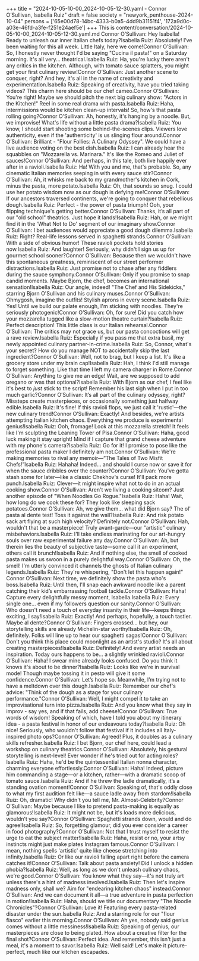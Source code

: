+++
title = "2024-10-05-10-00_2024-10-05-12-30.yaml - Connor O’Sullivan, Isabella Ruiz"
draft = false
society = "newyork_penthouse-2024-10-04"
persons = ['65e00d78-14bc-4333-b0a5-4dd9b31151f4', '172a9d0c-a03e-46fd-a3fe-f251e24aef5e']
+++
This is content/conversation/2024-10-05-10-00_2024-10-05-12-30.yaml.md
Connor O’Sullivan: Hey Isabella! Ready to unleash our inner Italian chefs today?Isabella Ruiz: Absolutely! I’ve been waiting for this all week. Little Italy, here we come!Connor O’Sullivan: So, I honestly never thought I'd be saying "Cucina il pasta!" on a Saturday morning. It's all very... theatrical.Isabella Ruiz: Ha, you're lucky there aren't any critics in the kitchen. Although, with tomato sauce splatters, you might get your first culinary review!Connor O’Sullivan: Just another scene to conquer, right? And hey, it's all in the name of creativity and experimentation.Isabella Ruiz: Speaking of creativity, have you tried taking videos? This charm here should be our chef cameo.Connor O’Sullivan: You're right! Maybe we should pitch the next big culinary show: "Actors in the Kitchen!" Reel in some real drama with pasta.Isabella Ruiz: Haha, intermissions would be kitchen clean-up intervals! So, how's that pasta rolling going?Connor O’Sullivan: Ah, honestly, it's hanging by a noodle. But, we improvise! What's life without a little pasta drama?Isabella Ruiz: You know, I should start shooting some behind-the-scenes clips. Viewers love authenticity, even if the 'authenticity' is us slinging flour around.Connor O’Sullivan: Brilliant - "Flour Follies: A Culinary Odyssey". We could have a live audience voting on the best dish.Isabella Ruiz: I can already hear the squabbles on "Mozzarella vs. Marinara." It's like the Romeo and Juliet of sauces!Connor O’Sullivan: And perhaps, in this tale, both live happily ever after in a ravioli.Isabella Ruiz: Ha! With you and me, that's probable. So, any cinematic Italian memories seeping in with every sauce stir?Connor O’Sullivan: Ah, it whisks me back to my grandmother's kitchen in Cork, minus the pasta, more potato.Isabella Ruiz: Oh, that sounds so snug. I could use her potato wisdom now as our dough is defying me!Connor O’Sullivan: If our ancestors traversed continents, we're going to conquer that rebellious dough.Isabella Ruiz: Perfect - the power of pasta triumph! Ooh, your flipping technique's getting better.Connor O’Sullivan: Thanks, it’s all part of our "old school" theatrics. Just hope it lands!Isabella Ruiz: Hah, or we might find it in the 'What Not to Do' segment of our imaginary show.Connor O’Sullivan: I bet audiences would appreciate a good dough dilemma.Isabella Ruiz: Right? Real-life lessons served in spaghetti strands.Connor O’Sullivan: With a side of obvious humor! These ravioli pockets hold stories now.Isabella Ruiz: And laughter! Seriously, why didn't I sign us up for gourmet school sooner?Connor O’Sullivan: Because then we wouldn't have this spontaneous greatness, reminiscent of our street performer distractions.Isabella Ruiz: Just promise not to chase after any fiddlers during the sauce symphony.Connor O’Sullivan: Only if you promise to snap candid moments. Maybe Bjorn, the chef, becomes an international sensation!Isabella Ruiz: Our angle, indeed! "The Chef and His Sidekicks," starring Bjorn O'Sullivan and his culinary muses.Connor O’Sullivan: Ohmygosh, imagine the outfits! Stylish aprons in every scene.Isabella Ruiz: Yes! Until we build our palate enough, I'm sticking with noodles. They're seriously photogenic!Connor O’Sullivan: Oh, for sure! Did you catch how your mozzarella tugged like a slow-motion theatre curtain?Isabella Ruiz: Perfect description! This little class is our Italian rehearsal.Connor O’Sullivan: The critics may not grace us, but our pasta concoctions will get a rave review.Isabella Ruiz: Especially if you pass me that extra basil, my newly appointed culinary partner-in-crime.Isabella Ruiz: So, Connor, what's your secret? How do you manage NOT to accidentally skip the last ingredient?Connor O’Sullivan: Well, not to brag, but I keep a list. It's like a grocery store under my brain cap!Isabella Ruiz: Hah, I think I'd still manage to forget something. Like that time I left my camera charger in Rome.Connor O’Sullivan: Anything to give me an edge! Wait, are we supposed to add oregano or was that optional?Isabella Ruiz: With Bjorn as our chef, I feel like it's best to *just* stick to the script! Remember his last sigh when I put in too much garlic?Connor O’Sullivan: It’s all part of the culinary odyssey, right? Missteps create masterpieces, or occasionally something just halfway edible.Isabella Ruiz: It's fine! If this ravioli flops, we just call it 'rustic'—the new culinary trend!Connor O’Sullivan: Exactly! And besides, we're artists attempting Italian kitchen chaos. Everything we produce is experimental genius!Isabella Ruiz: Ooh, fromage! Look at this mozzarella stretch! It feels like I'm sculpting the Leaning Tower of Pisa.Connor O’Sullivan: Haha, good luck making it stay upright! Mind if I capture that grand cheese adventure with my phone's camera?Isabella Ruiz: Go for it! I promise to pose like the professional pasta maker I definitely am not.Connor O’Sullivan: We're making memories to rival any memoir—“The Tales of Two Misfit Chefs!”Isabella Ruiz: Hahaha! Indeed... and should I curse now or save it for when the sauce dribbles over the counter?Connor O’Sullivan: You've gotta stash some for later—like a classic Chekhov's curse! It'll pack more punch.Isabella Ruiz: Clever—it might inspire what not to do in an actual cooking show.Connor O’Sullivan: Aren't we living a cooking sitcom? Just another episode of "When Noodles Go Rogue."Isabella Ruiz: Haha! Wait, how long do we cook these for? They look like sleeping sack potatoes.Connor O’Sullivan: Ah, we give them... what did Bjorn say? The ol' pasta al dente test! Toss it against the wall?Isabella Ruiz: And risk potato sack art flying at such high velocity? Definitely not.Connor O’Sullivan: Hah, wouldn't that be a masterpiece! Truly avant-garde—our "artistic" culinary misbehaviors.Isabella Ruiz: I'll take endless marinating for our art-hungry souls over raw experimental failure any day.Connor O’Sullivan: Ah, but therein lies the beauty of subjective taste—some call it an experiment, others call it brunch!Isabella Ruiz: And if nothing else, the smell of cooked pasta makes us swoon in a purely delightful way.Connor O’Sullivan: Oh, the smell! I'm utterly convinced it channels the ghosts of Italian culinary legends.Isabella Ruiz: They're whispering, "Don't let this happen again!" Connor O’Sullivan: Next time, we definitely show the pasta who's boss.Isabella Ruiz: Until then, I'll snap each awkward noodle like a parent catching their kid’s embarrassing football tackle.Connor O’Sullivan: Haha! Capture every delightfully messy moment, Isabella.Isabella Ruiz: Every single one... even if my followers question our sanity.Connor O’Sullivan: Who doesn't need a touch of everyday insanity in their life—keeps things exciting, I say!Isabella Ruiz: Exactly! And perhaps, hopefully, a touch tastier. Maybe al dente?Connor O’Sullivan: Fingers crossed... but hey, our storytelling skills are already Michelin-star worthy!Isabella Ruiz: Oh, definitely. Folks will line up to hear our spaghetti sagas!Connor O’Sullivan: Don't you think this place could moonlight as an artist's studio? It's all about creating masterpieces!Isabella Ruiz: Definitely! And every artist needs an inspiration. Today ours happens to be... a slightly wrinkled ravioli.Connor O’Sullivan: Haha! I swear mine already looks confused. Do you think it knows it's about to be dinner?Isabella Ruiz: Looks like we're in survival mode! Though maybe tossing it in pesto will give it some confidence.Connor O’Sullivan: Let’s hope so. Meanwhile, I’m trying not to have a meltdown over this dough.Isabella Ruiz: Remember our chef's advice: "Think of the dough as a stage for your culinary performance."Connor O’Sullivan: Well, I might compel it to take an improvisational turn into pizza.Isabella Ruiz: And you know what they say in improv - say yes, and if that fails, add cheese!Connor O’Sullivan: True words of wisdom! Speaking of which, have I told you about my itinerary idea - a pasta festival in honor of our endeavours today?Isabella Ruiz: Oh nice! Seriously, who wouldn't follow that festival if it includes all Italy-inspired photo ops?Connor O’Sullivan: Agreed! Plus, it doubles as a culinary skills refresher.Isabella Ruiz: I bet Bjorn, our chef here, could lead a workshop on culinary theatrics.Connor O’Sullivan: Absolutely, his gestural storytelling is next-level! Ever wonder if he's tried out for acting roles?Isabella Ruiz: Haha, he'd be the quintessential Italian nonna character, charming everyone effortlessly.Connor O’Sullivan: Haha! Indeed, picture him commanding a stage—or a kitchen, rather—with a dramatic scoop of tomato sauce.Isabella Ruiz: And if he threw the ladle dramatically, it’s a standing ovation moment!Connor O’Sullivan: Speaking of, that's oddly close to what my first audition felt like—a sauce ladle away from stardom!Isabella Ruiz: Oh, dramatic! Why didn't you tell me, Mr. Almost-Celebrity?Connor O’Sullivan: Maybe because I like to pretend pasta-making is equally as glamorous!Isabella Ruiz: It might not be, but it's loads more delicious, wouldn’t you say?Connor O’Sullivan: Spaghetti strands down, would and do agree!Isabella Ruiz: So, forgetting glamour, did you ever consider a career in food photography?Connor O’Sullivan: Not that I trust myself to resist the urge to eat the subject matter!Isabella Ruiz: Haha, resist or no, your artsy instincts might just make plates Instagram famous.Connor O’Sullivan: I mean, nothing spells 'artistic' quite like cheese stretching into infinity.Isabella Ruiz: Or like our ravioli falling apart right before the camera catches it!Connor O’Sullivan: Talk about pasta anxiety! Did I unlock a hidden phobia?Isabella Ruiz: Well, as long as we don't unleash culinary chaos, we're good.Connor O’Sullivan: You know what they say—it's not truly art unless there's a hint of madness involved.Isabella Ruiz: Then let's inspire madness only, shall we? Aim for "endearing kitchen chaos" instead.Connor O’Sullivan: And we can document it all—a true adventure in pasta perfection in motion!Isabella Ruiz: Haha, should we title our documentary "The Noodle Chronicles"?Connor O’Sullivan: Love it! Featuring every pasta-related disaster under the sun.Isabella Ruiz: And a starring role for our "flour fiasco" earlier this morning.Connor O’Sullivan: Ah yes, nobody said genius comes without a little messiness!Isabella Ruiz: Speaking of genius, our masterpieces are close to being plated. How about a creative filter for the final shot?Connor O’Sullivan: Perfect idea. And remember, this isn't just a meal, it's a moment to savor.Isabella Ruiz: Well said! Let's make it picture-perfect, much like our kitchen escapades.